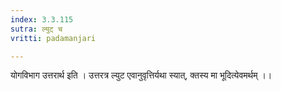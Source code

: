 ```yaml
---
index: 3.3.115
sutra: ल्युट् च
vritti: padamanjari

---
```

योगविभाग उत्तरार्थ इति । उत्तरत्र ल्युट एवानुवृत्तिर्यथा स्यात्, क्तस्य मा भूदित्येवमर्थम् ।।